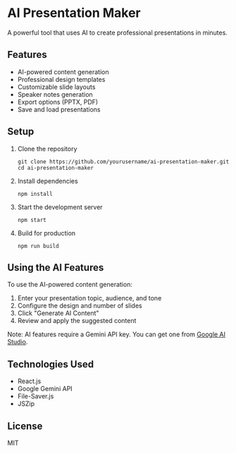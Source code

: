 # AI Presentation Maker

A powerful tool that uses AI to create professional presentations in minutes.

## Features

- AI-powered content generation
- Professional design templates
- Customizable slide layouts
- Speaker notes generation
- Export options (PPTX, PDF)
- Save and load presentations

## Setup

1. Clone the repository
   ```
   git clone https://github.com/yourusername/ai-presentation-maker.git
   cd ai-presentation-maker
   ```

2. Install dependencies
   ```
   npm install
   ```

3. Start the development server
   ```
   npm start
   ```

4. Build for production
   ```
   npm run build
   ```

## Using the AI Features

To use the AI-powered content generation:

1. Enter your presentation topic, audience, and tone
2. Configure the design and number of slides
3. Click "Generate AI Content" 
4. Review and apply the suggested content

Note: AI features require a Gemini API key. You can get one from [Google AI Studio](https://ai.google.dev/).

## Technologies Used

- React.js
- Google Gemini API
- File-Saver.js
- JSZip

## License

MIT
